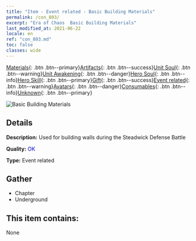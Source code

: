 ```yaml
---
title: "Item - Event related - Basic Building Materials"
permalink: /con_803/
excerpt: "Era of Chaos  Basic Building Materials"
last_modified_at: 2021-06-22
locale: en
ref: "con_803.md"
toc: false
classes: wide
---
```

 [Materials](/Items/){: .btn .btn--primary}[Artifacts](/Items/Artifacts/){: .btn .btn--success}[Unit Soul](/Items/UnitSoul/){: .btn .btn--warning}[Unit Awakening](/Items/UnitAwakening/){: .btn .btn--danger}[Hero Soul](/Items/HeroSoul/){: .btn .btn--info}[Hero Skill](/Items/HeroSkill/){: .btn .btn--primary}[Gift](/Items/Gift/){: .btn .btn--success}[Event related](/Items/Events/){: .btn .btn--warning}[Avatars](/Items/Avatars/){: .btn .btn--danger}[Consumables](/Items/Consumables/){: .btn .btn--info}[Unknown](/Items/Unknown/){: .btn .btn--primary}

 ![Basic Building Materials](/images/t/i_3061.png)

## Details
 **Description:** Used for building walls during the Steadwick Defense Battle

 **Quality:** <span style="color: #0000CD">OK</span>

 **Type:** Event related

## Gather

*    Chapter 
*    Underground 

## This item contains:

  None

